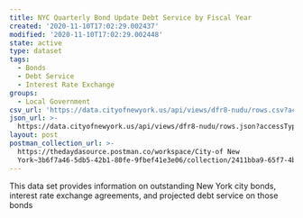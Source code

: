 ```yaml
---
title: NYC Quarterly Bond Update Debt Service by Fiscal Year
created: '2020-11-10T17:02:29.002437'
modified: '2020-11-10T17:02:29.002448'
state: active
type: dataset
tags:
  - Bonds
  - Debt Service
  - Interest Rate Exchange
groups:
  - Local Government
csv_url: 'https://data.cityofnewyork.us/api/views/dfr8-nudu/rows.csv?accessType=DOWNLOAD'
json_url: >-
  https://data.cityofnewyork.us/api/views/dfr8-nudu/rows.json?accessType=DOWNLOAD
layout: post
postman_collection_url: >-
  https://thedaydasource.postman.co/workspace/City-of New
  York~3b6f7a46-5db5-42b1-80fe-9fbef41e3e06/collection/2411bba9-65f7-4b35-80b4-42dec901091a
---
```

This data set provides information on outstanding New York city bonds, interest rate exchange agreements, and projected debt service on those bonds
